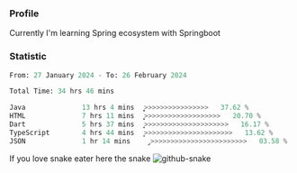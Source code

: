 ### Profile 

Currently I'm learning Spring ecosystem with Springboot

### Statistic
<!--START_SECTION:waka-->

```python
From: 27 January 2024 - To: 26 February 2024

Total Time: 34 hrs 46 mins

Java              13 hrs 4 mins   ͎͎͎͎͎͎͎͎͎>>>>>>>>>>>>>>>>   37.62 %
HTML              7 hrs 11 mins   ͎͎͎͎͎͕>>>>>>>>>>>>>>>>>>>   20.70 %
Dart              5 hrs 37 mins   ͎͎͎͎>>>>>>>>>>>>>>>>>>>>>   16.17 %
TypeScript        4 hrs 44 mins   ͎͎͎>>>>>>>>>>>>>>>>>>>>>>   13.62 %
JSON              1 hr 14 mins    ̡>>>>>>>>>>>>>>>>>>>>>>>>   03.58 %
```

<!--END_SECTION:waka-->

If you love snake eater here the snake 
<picture>
  <source media="(prefers-color-scheme: dark)" srcset="https://github.com/pradana4648/pradana4648/blob/c0566a83ca6ea5f2e46bab00e717c4c82b4b5c4c/github-contribution-grid-snake-dark.svg" />
  <source media="(prefers-color-scheme: light)" srcset="https://github.com/pradana4648/pradana4648/blob/c0566a83ca6ea5f2e46bab00e717c4c82b4b5c4c/github-contribution-grid-snake.svg" />
  <img alt="github-snake" src="https://github.com/pradana4648/pradana4648/blob/c0566a83ca6ea5f2e46bab00e717c4c82b4b5c4c/github-contribution-grid-snake.svg" />
</picture>
